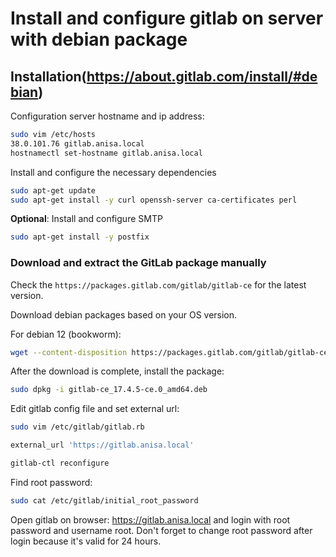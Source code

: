 # Install and configure gitlab on server with debian package

## Installation(https://about.gitlab.com/install/#debian)

Configuration server hostname and ip address:

```bash
sudo vim /etc/hosts
38.0.101.76 gitlab.anisa.local
hostnamectl set-hostname gitlab.anisa.local
```

Install and configure the necessary dependencies

```bash
sudo apt-get update
sudo apt-get install -y curl openssh-server ca-certificates perl
```

**Optional**: Install and configure SMTP

```bash
sudo apt-get install -y postfix
```

### Download and extract the GitLab package manually

Check the `https://packages.gitlab.com/gitlab/gitlab-ce` for the latest version.

Download debian packages based on your OS version.

For debian 12 (bookworm):

```bash
wget --content-disposition https://packages.gitlab.com/gitlab/gitlab-ce/packages/debian/bookworm/gitlab-ce_17.4.5-ce.0_amd64.deb/download.deb
```

After the download is complete, install the package:

```bash
sudo dpkg -i gitlab-ce_17.4.5-ce.0_amd64.deb
```
Edit gitlab config file and set external url:

```bash
sudo vim /etc/gitlab/gitlab.rb

external_url 'https://gitlab.anisa.local'

gitlab-ctl reconfigure
```

Find root password:

```bash
sudo cat /etc/gitlab/initial_root_password
```

Open gitlab on browser: https://gitlab.anisa.local and login with root password and username root.
Don't forget to change root password after login because it's valid for 24 hours.
